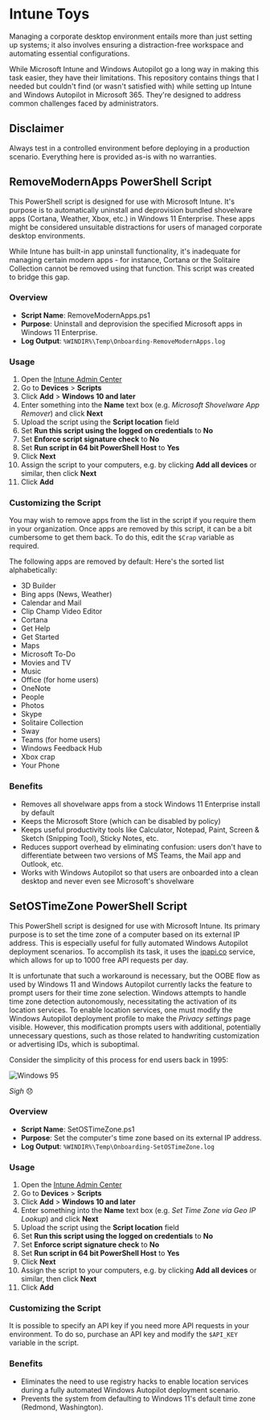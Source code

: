 # Intune Toys

Managing a corporate desktop environment entails more than just setting up systems; it also involves ensuring a distraction-free workspace and automating essential configurations.

While Microsoft Intune and Windows Autopilot go a long way in making this task easier, they have their limitations. This repository contains things that I needed but couldn't find (or wasn't satisfied with) while setting up Intune and Windows Autopilot in Microsoft 365. They're designed to address common challenges faced by administrators.

## Disclaimer

Always test in a controlled environment before deploying in a production scenario. Everything here is provided as-is with no warranties.

## RemoveModernApps PowerShell Script

This PowerShell script is designed for use with Microsoft Intune. It's purpose is to automatically uninstall and deprovision bundled shovelware apps (Cortana, Weather, Xbox, etc.) in Windows 11 Enterprise. These apps might be considered unsuitable distractions for users of managed corporate desktop environments.

While Intune has built-in app uninstall functionality, it's inadequate for managing certain modern apps - for instance, Cortana or the Solitaire Collection cannot be removed using that function. This script was created to bridge this gap.

### Overview

- **Script Name**: RemoveModernApps.ps1
- **Purpose**: Uninstall and deprovision the specified Microsoft apps in Windows 11 Enterprise.
- **Log Output**: `%WINDIR%\Temp\Onboarding-RemoveModernApps.log`

### Usage

1. Open the [Intune Admin Center](https://endpoint.microsoft.com)
1. Go to **Devices** > **Scripts**
1. Click **Add** > **Windows 10 and later**
1. Enter something into the **Name** text box (e.g. _Microsoft Shovelware App Remover_) and click **Next**
1. Upload the script using the **Script location** field
1. Set **Run this script using the logged on credentials** to **No**
1. Set **Enforce script signature check** to **No**
1. Set **Run script in 64 bit PowerShell Host** to **Yes**
1. Click **Next**
1. Assign the script to your computers, e.g. by clicking **Add all devices** or similar, then click **Next**
1. Click **Add**

### Customizing the Script

You may wish to remove apps from the list in the script if you require them in your organization. Once apps are removed by this script, it can be a bit cumbersome to get them back. To do this, edit the `$Crap` variable as required.

The following apps are removed by default:
Here's the sorted list alphabetically:

* 3D Builder
* Bing apps (News, Weather)
* Calendar and Mail
* Clip Champ Video Editor
* Cortana
* Get Help
* Get Started
* Maps
* Microsoft To-Do
* Movies and TV
* Music
* Office (for home users)
* OneNote
* People
* Photos
* Skype
* Solitaire Collection
* Sway
* Teams (for home users)
* Windows Feedback Hub
* Xbox crap
* Your Phone

### Benefits

- Removes all shovelware apps from a stock Windows 11 Enterprise install by default
- Keeps the Microsoft Store (which can be disabled by policy)
- Keeps useful productivity tools like Calculator, Notepad, Paint, Screen & Sketch (Snipping Tool), Sticky Notes, etc.
- Reduces support overhead by eliminating confusion: users don't have to differentiate between two versions of MS Teams, the Mail app and Outlook, etc.
- Works with Windows Autopilot so that users are onboarded into a clean desktop and never even see Microsoft's shovelware

## SetOSTimeZone PowerShell Script

This PowerShell script is designed for use with Microsoft Intune. Its primary purpose is to set the time zone of a computer based on its external IP address. This is especially useful for fully automated Windows Autopilot deployment scenarios. To accomplish its task, it uses the [ipapi.co](https://ipapi.co/) service, which allows for up to 1000 free API requests per day.

It is unfortunate that such a workaround is necessary, but the OOBE flow as used by Windows 11 and Windows Autopilot currently lacks the feature to prompt users for their time zone selection. Windows attempts to handle time zone detection autonomously, necessitating the activation of its location services. To enable location services, one must modify the Windows Autopilot deployment profile to make the _Privacy settings_ page visible. However, this modification prompts users with additional, potentially unnecessary questions, such as those related to handwriting customization or advertising IDs, which is suboptimal.

Consider the simplicity of this process for end users back in 1995:

![Windows 95](https://github.com/shuuryou/intunetoys/assets/36278767/2068a307-4cad-4b76-ae09-5a753bb277f7)

_Sigh_ :disappointed:

### Overview

- **Script Name**: SetOSTimeZone.ps1
- **Purpose**: Set the computer's time zone based on its external IP address.
- **Log Output**: `%WINDIR%\Temp\Onboarding-SetOSTimeZone.log`

### Usage

1. Open the [Intune Admin Center](https://endpoint.microsoft.com)
1. Go to **Devices** > **Scripts**
1. Click **Add** > **Windows 10 and later**
1. Enter something into the **Name** text box (e.g. _Set Time Zone via Geo IP Lookup_) and click **Next**
1. Upload the script using the **Script location** field
1. Set **Run this script using the logged on credentials** to **No**
1. Set **Enforce script signature check** to **No**
1. Set **Run script in 64 bit PowerShell Host** to **Yes**
1. Click **Next**
1. Assign the script to your computers, e.g. by clicking **Add all devices** or similar, then click **Next**
1. Click **Add**
   
### Customizing the Script

It is possible to specify an API key if you need more API requests in your environment. To do so, purchase an API key and modify the `$API_KEY` variable in the script.

### Benefits

- Eliminates the need to use registry hacks to enable location services during a fully automated Windows Autopilot deployment scenario.
- Prevents the system from defaulting to Windows 11's default time zone (Redmond, Washington).

